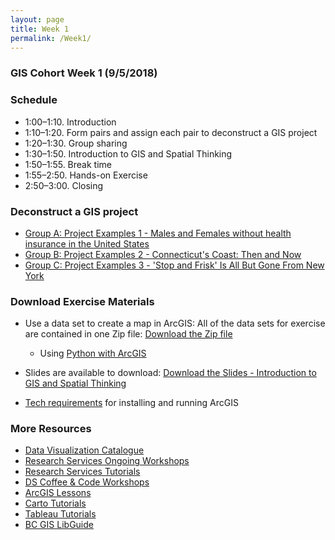 ```yaml
---
layout: page
title: Week 1
permalink: /Week1/
---
```


### GIS Cohort Week 1 (9/5/2018)

### Schedule

* 1:00–1:10. Introduction
* 1:10–1:20. Form pairs and assign each pair to deconstruct a GIS project
* 1:20–1:30. Group sharing
* 1:30–1:50. Introduction to GIS and Spatial Thinking
* 1:50–1:55. Break time
* 1:55–2:50. Hands-on Exercise
* 2:50–3:00. Closing

### Deconstruct a GIS project

* [Group A: Project Examples 1 - Males and Females without health insurance in the United States ](https://www.arcgis.com/apps/StorytellingSwipe/index.html?appid=62ade4be01254971a0d94a12e6e1bfb9/)
* [Group B: Project Examples 2 - Connecticut's Coast: Then and Now ](http://clear3.uconn.edu/viewers/Coast1934/)
* [Group C: Project Examples 3 - 'Stop and Frisk' Is All But Gone From New York  ](https://www.nytimes.com/interactive/2014/09/19/nyregion/stop-and-frisk-is-all-but-gone-from-new-york.html/)

### Download Exercise Materials

* Use a data set to create a map in ArcGIS: All of the data sets for exercise are contained in one Zip file: [Download the Zip file](https://github.com/BCDigSchol/BostonCollegeGISCohort/blob/master/Week1/GIS%20Cohort%201%20Data.zip?raw=true)

  - Using [Python with ArcGIS](https://pro.arcgis.com/en/pro-app/arcpy/get-started/python-window.htm)
  

* Slides are available to download: [Download the Slides - Introduction to GIS and Spatial Thinking](https://github.com/BCDigSchol/BostonCollegeGISCohort/blob/master/Week1/IntroductionGISCohortFinal_9_4_18.pptx?raw=true)

* [Tech requirements](https://docs.google.com/document/d/1hC_9KEJesW5sKq8qvlL-5xJa3VoOjgDc3_Hp_GUxuPE/edit) for installing and running ArcGIS

### More Resources
* [Data Visualization Catalogue](https://datavizcatalogue.com/)
* [Research Services Ongoing Workshops](http://www.bc.edu/offices/researchservices/tutorials.html)
* [Research Services Tutorials](http://capricorn.bc.edu/tutorials/)
* [DS Coffee & Code Workshops](http://capricorn.bc.edu/tutorials/)
* [ArcGIS Lessons](https://learn.arcgis.com/en/)
* [Carto Tutorials](https://carto.com/docs/tutorials/)
* [Tableau Tutorials](https://www.tableau.com/learn/training)
* [BC GIS LibGuide](https://libguides.bc.edu/gis)
